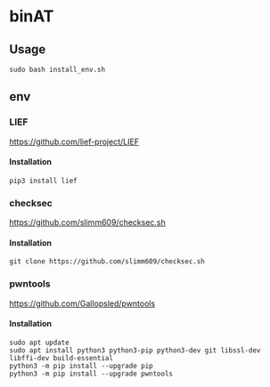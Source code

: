 # binAT

## Usage

```
sudo bash install_env.sh
```

## env

### LIEF

https://github.com/lief-project/LIEF

#### Installation

```
pip3 install lief
```

### checksec

https://github.com/slimm609/checksec.sh

#### Installation

```
git clone https://github.com/slimm609/checksec.sh
```

### pwntools

https://github.com/Gallopsled/pwntools

#### Installation

```
sudo apt update
sudo apt install python3 python3-pip python3-dev git libssl-dev libffi-dev build-essential
python3 -m pip install --upgrade pip
python3 -m pip install --upgrade pwntools
```
